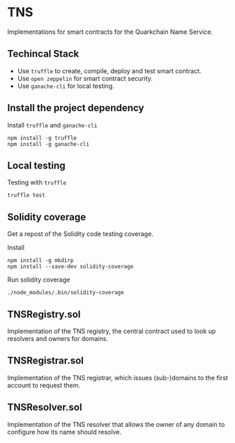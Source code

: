 # TNS

Implementations for smart contracts for the Quarkchain Name Service.

## Techincal Stack
- Use `truffle` to create, compile, deploy and test smart contract.
- Use `open zeppelin` for smart contract security.
- Use `ganache-cli` for local testing.

## Install the project dependency

Install `truffle` and `ganache-cli`
```
npm install -g truffle
npm install -g ganache-cli
```

## Local testing

Testing with `truffle`
```
truffle test
```

## Solidity coverage

Get a repost of the Solidity code testing coverage.

Install
```
npm install -g mkdirp
npm install --save-dev solidity-coverage
```

Run solidity coverage
```
./node_modules/.bin/solidity-coverage
```

## TNSRegistry.sol
Implementation of the TNS registry, the central contract used to look up resolvers and owners for domains.

## TNSRegistrar.sol
Implementation of the TNS registrar, which issues (sub-)domains to the first account to request them.

## TNSResolver.sol
Implementation of the TNS resolver that allows the owner of any domain to configure how its name should resolve.

